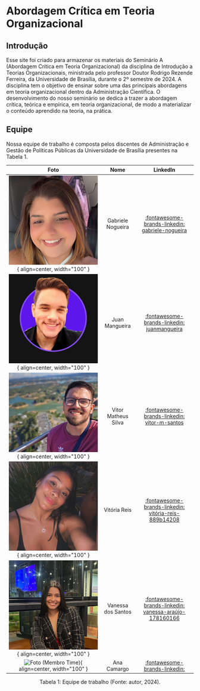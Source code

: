 # Abordagem Crítica em Teoria Organizacional

## Introdução
Esse site foi criado para armazenar os materiais do Seminário A (Abordagem Crítica em Teoria Organizacional) da disciplina de Introdução a Teorias Organizacionais, ministrada pelo professor Doutor Rodrigo Rezende Ferreira, da Universidade de Brasília, durante o 2º semestre de 2024. A disciplina tem o objetivo de ensinar sobre uma das principais abordagens em teoria organizacional dentro da Administração Científica. O desenvolvimento do nosso seminário se dedica a trazer a abordagem crítica, teórica e empírica, em teoria organizacional, de modo a materializar o conteúdo aprendido na teoria, na prática.

## Equipe
Nossa equipe de trabalho é composta pelos discentes de Administração e Gestão de Políticas Públicas da Universidade de Brasília presentes na Tabela 1.

<center>

| Foto        | Nome                                 | LinkedIn |
| :---------: | :----------------------------------: | :----: |
| ![Foto Gabriele Nogueira (Membro Time)](assets/perfil_gabriele.jpg){ align=center, width="100" } | Gabriele Nogueira | [:fontawesome-brands-linkedin: gabriele-nogueira](https://www.linkedin.com/in/gabriele-nogueira) |
| ![Foto Juan Mangueira(Membro Time)](assets/perfil_juan.png){ align=center, width="100" } | Juan Mangueira | [:fontawesome-brands-linkedin: juanmangueira](https://linkedin.com/in/juanmangueira) |
| ![Foto Vitor Matheys (Membro Time)](assets/perfil_vitor.jpg){ align=center, width="100" } | Vitor Matheus Silva | [:fontawesome-brands-linkedin: vitor-m-santos](https://linkedin.com/in/vitor-m-santos) |
| ![Foto Vitória Reis (Membro Time)](assets/perfil_vitoria.jpg){ align=center, width="100" } | Vitória Reis | [:fontawesome-brands-linkedin: vitória-reis-889b14208](https://linkedin.com/in/vitória-reis-889b14208) |
| ![Foto Vanessa dos Santos (Membro Time)](assets/perfil_vanessa.jpg){ align=center, width="100" } | Vanessa dos Santos | [:fontawesome-brands-linkedin: vanessa-araújo-178160166](https://linkedin.com/in/vanessa-araújo-178160166) |
| ![Foto (Membro Time)](){ align=center, width="100" } | Ana Camargo | [:fontawesome-brands-linkedin: ](https://linkedin.com/in/) |

</center>
<div style="text-align: center">
<p> Tabela 1: Equipe de trabalho (Fonte: autor, 2024).</p>
</div>